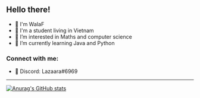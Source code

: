 ## Hello there!

- 📝 I'm WaIaF
- 📖 I'm a student living in Vietnam
- 👀 I’m interested in Maths and computer science
- 🌱 I’m currently learning Java and Python

### Connect with me:

- 🍆 Discord: Lazaara#6969

---

[![Anurag's GitHub stats](https://github-readme-stats.vercel.app/api?username=WaIaF)](https://github.com/anuraghazra/github-readme-stats)

